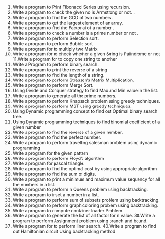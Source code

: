 1. Write a program to Print Fibonacci Series using recursion. 
2. Write a program to check the given no is Armstrong or not.  .
3. Write a program to find the GCD of two numbers .
4. Write a program to get the largest element of an array. 
5. Write a program  to find the Factorial of a number .
6. Write a program  to check a number is a prime number or not .
7. Write a program   to perform Selection sort.  
8. Write a program   to perform Bubble sort
9. Write a program for to multiply two Matrix 
10. Write a program for to check whether a given String is Palindrome or  not   
11.Write a program for to copy one string to another 
12. Write a Program to perform binary search.
13. Write a program   to print the reverse of a string
14. Write a program   to find the length of a string.
15. Write a program to perform Strassen’s Matrix Multiplication.
16. Write a program to perform Merge Sort.
17. Using Divide and Conquer strategy to find Max and Min value in the list.
18. Write a program   to generate all the prime numbers.
19. Write a program to perform Knapsack problem using greedy techniques.
20. Write a program to perform MST using greedy techniques.
21. Using Dynamic programming concept to find out Optimal binary search tree.
22. Using Dynamic programming techniques to find binomial coefficient of a given number
23. Write a program   to find the reverse of a given number.
24. Write a program   to find the perfect number.
25. Write a program to perform travelling salesman problem using dynamic programming
26. Write a program for the given pattern
27. Write a program to perform Floyd’s algorithm
28.  Write a program for pascal triangle.
29. Write a program to find the optimal cost by using appropriate algorithm
30. Write a program to find the sum of digits.
31. Write a program to print a minimum and maximum value sequency for all the numbers in a list.
32. Write a program to perform n Queens problem using backtracking.
33. Write a program to inset a number in a list.
 34. Write a program to perform sum of subsets problem using backtracking.               
 35. Write a program to perform graph coloring problem using backtracking.
 36. Write a program to compute container loader Problem.
 37. Write a program to generate the list of all factor for n value.
 38.Write a program to perform Assignment problem using branch and bound.
 39. Write a program for to perform liner search.
 40.Write a program to find out Hamiltonian circuit Using backtracking method
